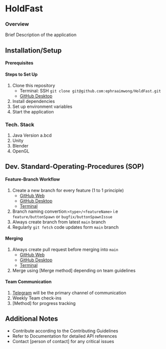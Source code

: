 # HoldFast

### Overview

Brief Description of the application

## Installation/Setup

#### Prerequisites

#### Steps to Set Up

1. Clone this repository
   * Terminal: SSH `git clone git@github.com:ephraaimwong/HoldFast.git`
   * [GitHub Desktop](https://docs.github.com/en/desktop/adding-and-cloning-repositories/cloning-a-repository-from-github-to-github-desktop)
2. Install dependencies
3. Set up environment variables
4. Start the application

### Tech. Stack

1. Java Version a.bcd
2. Unity
3. Blender
4. OpenGL

## Dev. Standard-Operating-Procedures (SOP)

#### Feature-Branch Workflow

1. Create a new branch for every feature (1 to 1 principle)
   * [GitHub Web](https://docs.github.com/en/pull-requests/collaborating-with-pull-requests/proposing-changes-to-your-work-with-pull-requests/creating-and-deleting-branches-within-your-repository)
   * [GitHub Desktop](https://docs.github.com/en/desktop/making-changes-in-a-branch/managing-branches-in-github-desktop)
   * [Terminal](https://www.atlassian.com/git/tutorials/using-branches)
2. Branch naming convertion:`<type>/<featureName>` i.e `feature/buttonSpawn` or `bugfix/buttonSpawnIssue`
3. Always create branch from latest `main` branch
4. Regularly `git fetch` code updates form `main` branch

#### Merging

1. Always create pull request before merging into `main`
   * [GitHub Web](https://docs.github.com/en/pull-requests/collaborating-with-pull-requests/incorporating-changes-from-a-pull-request/merging-a-pull-request)
   * [GitHub Desktop](https://docs.github.com/en/desktop/working-with-your-remote-repository-on-github-or-github-enterprise/syncing-your-branch-in-github-desktop#merging-another-branch-into-your-project-branch)
   * [Terminal](https://www.atlassian.com/git/tutorials/using-branches/git-merge)
2. Merge using [Merge method] depending on team guidelines

#### Team Communication

1. [Telegram](https://telegram.org/) will be the primary channel of communication
2. Weekly Team check-ins
3. [Method] for progress tracking

## Additional Notes

* Contribute according to the Contributing Guidelines
* Refer to Documentation for detailed API references
* Contact [person of contact] for any critical issues
